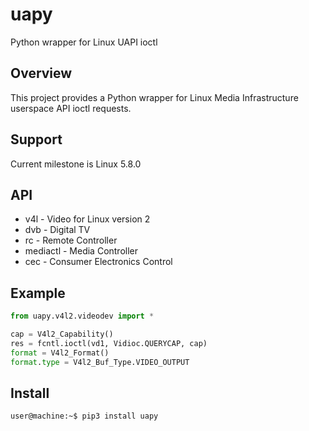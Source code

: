 # uapy

Python wrapper for Linux UAPI ioctl

## Overview

This project provides a Python wrapper for Linux Media Infrastructure userspace API ioctl requests.

## Support

Current milestone is Linux 5.8.0

## API

* v4l - Video for Linux version 2
* dvb - Digital TV
* rc - Remote Controller
* mediactl - Media Controller
* cec - Consumer Electronics Control

## Example

```python
from uapy.v4l2.videodev import *

cap = V4l2_Capability()
res = fcntl.ioctl(vd1, Vidioc.QUERYCAP, cap)
format = V4l2_Format()
format.type = V4l2_Buf_Type.VIDEO_OUTPUT
```

## Install
```console
user@machine:~$ pip3 install uapy
```
